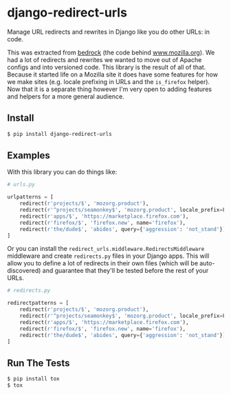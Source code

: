 # django-redirect-urls

Manage URL redirects and rewrites in Django like you do other URLs: in code.

This was extracted from [bedrock](https://github.com/mozilla/bedrock/) (the code behind www.mozilla.org).
We had a lot of redirects and rewrites we wanted to move out of Apache configs and into versioned code.
This library is the result of all of that. Because it started life on a Mozilla site it does have some
features for how we make sites (e.g. locale prefixing in URLs and the `is_firefox` helper). Now that it
is a separate thing however I'm very open to adding features and helpers for a more general audience.

## Install

```bash
$ pip install django-redirect-urls
```

## Examples

With this library you can do things like:

```python
# urls.py

urlpatterns = [
    redirect(r'projects/$', 'mozorg.product'),
    redirect(r'^projects/seamonkey$', 'mozorg.product', locale_prefix=False),
    redirect(r'apps/$', 'https://marketplace.firefox.com'),
    redirect(r'firefox/$', 'firefox.new', name='firefox'),
    redirect(r'the/dude$', 'abides', query={'aggression': 'not_stand'}),
]
```

Or you can install the `redirect_urls.middleware.RedirectsMiddleware` middleware and create 
`redirects.py` files in your Django apps. This will allow you to define a lot of redirects
in their own files (which will be auto-discovered) and guarantee that they'll be tested before 
the rest of your URLs.

```python
# redirects.py

redirectpatterns = [
    redirect(r'projects/$', 'mozorg.product'),
    redirect(r'^projects/seamonkey$', 'mozorg.product', locale_prefix=False),
    redirect(r'apps/$', 'https://marketplace.firefox.com'),
    redirect(r'firefox/$', 'firefox.new', name='firefox'),
    redirect(r'the/dude$', 'abides', query={'aggression': 'not_stand'}),
]
```

## Run The Tests

```bash
$ pip install tox
$ tox
```
